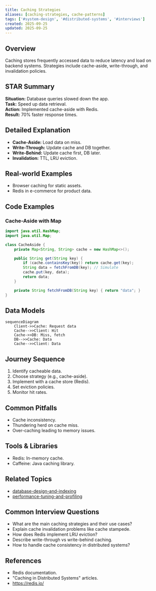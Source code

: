 ```yaml
---
title: Caching Strategies
aliases: [caching-strategies, cache-patterns]
tags: ['#system-design', '#distributed-systems', '#interviews']
created: 2025-09-25
updated: 2025-09-25
---
```


## Overview
Caching stores frequently accessed data to reduce latency and load on backend systems. Strategies include cache-aside, write-through, and invalidation policies.

## STAR Summary
**Situation:** Database queries slowed down the app.  
**Task:** Speed up data retrieval.  
**Action:** Implemented cache-aside with Redis.  
**Result:** 70% faster response times.

## Detailed Explanation
- **Cache-Aside:** Load data on miss.
- **Write-Through:** Update cache and DB together.
- **Write-Behind:** Update cache first, DB later.
- **Invalidation:** TTL, LRU eviction.

## Real-world Examples
- Browser caching for static assets.
- Redis in e-commerce for product data.

## Code Examples
### Cache-Aside with Map
```java
import java.util.HashMap;
import java.util.Map;

class CacheAside {
    private Map<String, String> cache = new HashMap<>();

    public String get(String key) {
        if (cache.containsKey(key)) return cache.get(key);
        String data = fetchFromDB(key); // Simulate
        cache.put(key, data);
        return data;
    }

    private String fetchFromDB(String key) { return "data"; }
}
```

## Data Models
```mermaid
sequenceDiagram
    Client->>Cache: Request data
    Cache-->>Client: Hit
    Cache->>DB: Miss, fetch
    DB-->>Cache: Data
    Cache-->>Client: Data
```

## Journey Sequence
1. Identify cacheable data.
2. Choose strategy (e.g., cache-aside).
3. Implement with a cache store (Redis).
4. Set eviction policies.
5. Monitor hit rates.

## Common Pitfalls
- Cache inconsistency.
- Thundering herd on cache miss.
- Over-caching leading to memory issues.

## Tools & Libraries
- Redis: In-memory cache.
- Caffeine: Java caching library.

## Related Topics
- [database-design-and-indexing](../database-design-and-indexing/)
- [performance-tuning-and-profiling](../performance-tuning-and-profiling/)

## Common Interview Questions
- What are the main caching strategies and their use cases?
- Explain cache invalidation problems like cache stampede.
- How does Redis implement LRU eviction?
- Describe write-through vs write-behind caching.
- How to handle cache consistency in distributed systems?

## References
- Redis documentation.
- "Caching in Distributed Systems" articles.
- https://redis.io/
